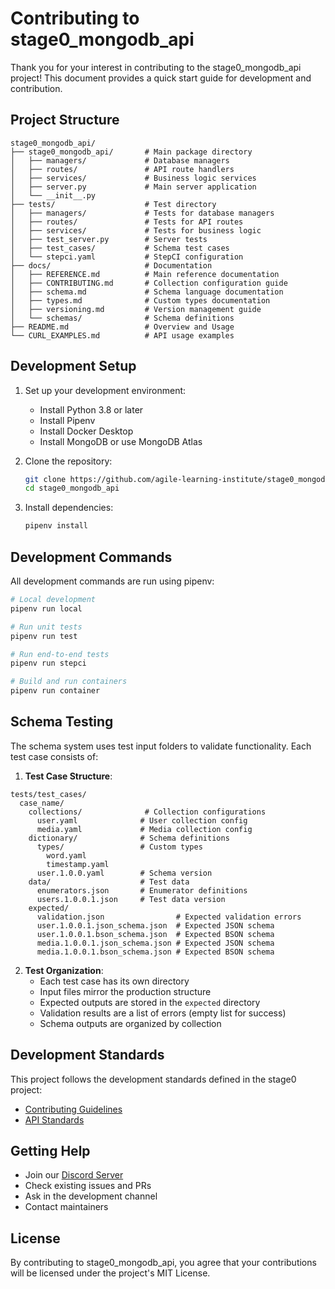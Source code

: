 # Contributing to stage0_mongodb_api

Thank you for your interest in contributing to the stage0_mongodb_api project! This document provides a quick start guide for development and contribution.

## Project Structure

```
stage0_mongodb_api/
├── stage0_mongodb_api/       # Main package directory
│   ├── managers/             # Database managers
│   ├── routes/               # API route handlers
│   ├── services/             # Business logic services
│   ├── server.py             # Main server application
│   └── __init__.py
├── tests/                    # Test directory
│   ├── managers/             # Tests for database managers
│   ├── routes/               # Tests for API routes
│   ├── services/             # Tests for business logic
│   ├── test_server.py        # Server tests
│   ├── test_cases/           # Schema test cases
│   └── stepci.yaml           # StepCI configuration
├── docs/                     # Documentation
│   ├── REFERENCE.md          # Main reference documentation
│   ├── CONTRIBUTING.md       # Collection configuration guide
│   ├── schema.md             # Schema language documentation
│   ├── types.md              # Custom types documentation
│   ├── versioning.md         # Version management guide
│   └── schemas/              # Schema definitions
├── README.md                 # Overview and Usage
└── CURL_EXAMPLES.md          # API usage examples
```

## Development Setup

1. Set up your development environment:
   - Install Python 3.8 or later
   - Install Pipenv
   - Install Docker Desktop
   - Install MongoDB or use MongoDB Atlas

2. Clone the repository:
   ```bash
   git clone https://github.com/agile-learning-institute/stage0_mongodb_api.git
   cd stage0_mongodb_api
   ```

3. Install dependencies:
   ```bash
   pipenv install
   ```

## Development Commands

All development commands are run using pipenv:

```bash
# Local development
pipenv run local

# Run unit tests
pipenv run test

# Run end-to-end tests
pipenv run stepci

# Build and run containers
pipenv run container
```

## Schema Testing

The schema system uses test input folders to validate functionality. Each test case consists of:

1. **Test Case Structure**:
```
tests/test_cases/
  case_name/
    collections/              # Collection configurations
      user.yaml              # User collection config
      media.yaml             # Media collection config
    dictionary/              # Schema definitions
      types/                 # Custom types
        word.yaml
        timestamp.yaml
      user.1.0.0.yaml        # Schema version
    data/                    # Test data
      enumerators.json       # Enumerator definitions
      users.1.0.0.1.json     # Test data version
    expected/
      validation.json                # Expected validation errors
      user.1.0.0.1.json_schema.json  # Expected JSON schema
      user.1.0.0.1.bson_schema.json  # Expected BSON schema
      media.1.0.0.1.json_schema.json # Expected JSON schema
      media.1.0.0.1.bson_schema.json # Expected BSON schema
```

2. **Test Organization**:
   - Each test case has its own directory
   - Input files mirror the production structure
   - Expected outputs are stored in the `expected` directory
   - Validation results are a list of errors (empty list for success)
   - Schema outputs are organized by collection

## Development Standards

This project follows the development standards defined in the stage0 project:

- [Contributing Guidelines](https://github.com/agile-learning-institute/stage0/blob/main/developer_edition/docs/contributing.md)
- [API Standards](https://github.com/agile-learning-institute/stage0/blob/main/developer_edition/docs/api-standards.md)

## Getting Help

- Join our [Discord Server](https://discord.gg/agile-learning-institute)
- Check existing issues and PRs
- Ask in the development channel
- Contact maintainers

## License

By contributing to stage0_mongodb_api, you agree that your contributions will be licensed under the project's MIT License. 